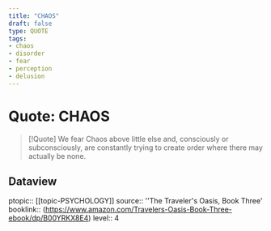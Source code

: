 ```yaml
---
title: "CHAOS"
draft: false
type: QUOTE
tags:
- chaos
- disorder
- fear
- perception
- delusion
---
```


# Quote: CHAOS
> [!Quote]
> We fear Chaos above little else and, consciously or subconsciously, are constantly trying to create order where there may actually be none.

## Dataview
ptopic:: [[topic-PSYCHOLOGY]]
source:: ''The Traveler's Oasis, Book Three'
booklink:: (https://www.amazon.com/Travelers-Oasis-Book-Three-ebook/dp/B00YRKX8E4)
level:: 4